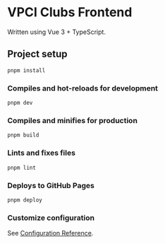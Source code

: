 # VPCI Clubs Frontend

Written using Vue 3 + TypeScript.

## Project setup

```shell script
pnpm install
```

### Compiles and hot-reloads for development

```shell script
pnpm dev
```

### Compiles and minifies for production

```shell script
pnpm build
```

### Lints and fixes files

```shell script
pnpm lint
```

### Deploys to GitHub Pages

```shell script
pnpm deploy
```

### Customize configuration

See [Configuration Reference](https://cli.vuejs.org/config/).
